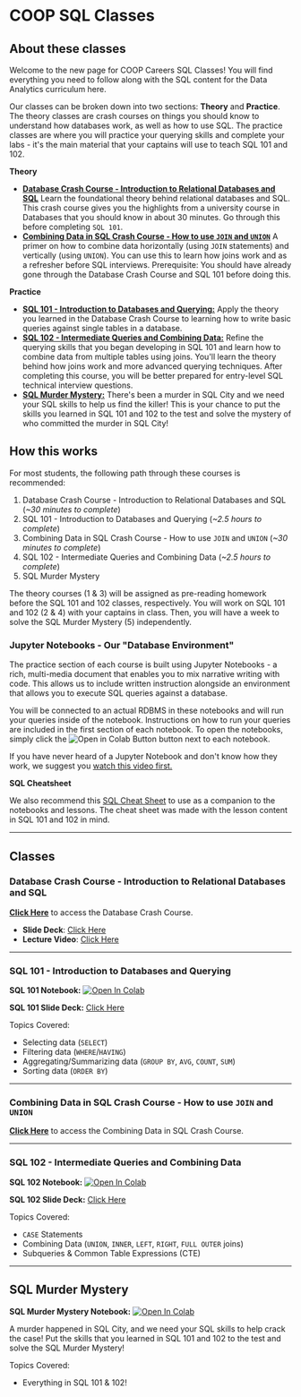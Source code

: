 # COOP SQL Classes

## About these classes

Welcome to the new page for COOP Careers SQL Classes! You will find everything you need to follow along with the SQL content for the Data Analytics curriculum here. 

Our classes can be broken down into two sections: **Theory** and **Practice**. The theory classes are crash courses on things you should know to understand how databases work, as well as how to use SQL. The practice classes are where you will practice your querying skills and complete your labs - it's the main material that your captains will use to teach SQL 101 and 102.

**Theory**

- [**Database Crash Course - Introduction to Relational Databases and SQL**](#database-crash-course---introduction-to-relational-databases-and-sql) Learn the foundational theory behind relational databases and SQL. This crash course gives you the highlights from a university course in Databases that you should know in about 30 minutes. Go through this before completing `SQL 101`.
- [**Combining Data in SQL Crash Course - How to use `JOIN` and `UNION`**](#combining-data-in-sql-crash-course---how-to-use-join-and-union) A primer on how to combine data horizontally (using `JOIN` statements) and vertically (using `UNION`). You can use this to learn how joins work and as a refresher before SQL interviews. Prerequisite: You should have already gone through the Database Crash Course and SQL 101 before doing this.

**Practice**

- [**SQL 101 - Introduction to Databases and Querying:**](#sql-101---introduction-to-databases-and-querying)  Apply the theory you learned in the Database Crash Course to learning how to write basic queries against single tables in a database.
- [**SQL 102 - Intermediate Queries and Combining Data:**](#sql-102---intermediate-queries-and-combining-data) Refine the querying skills that you began developing in SQL 101 and learn how to combine data from multiple tables using joins. You'll learn the theory behind how joins work and more advanced querying techniques. After completing this course, you will be better prepared for entry-level SQL technical interview questions.
- [**SQL Murder Mystery:**](#sql-murder-mystery) There's been a murder in SQL City and we need your SQL skills to help us find the killer! This is your chance to put the skills you learned in SQL 101 and 102 to the test and solve the mystery of who committed the murder in SQL City!

## How this works

For most students, the following path through these courses is recommended:
1. Database Crash Course - Introduction to Relational Databases and SQL (*~30 minutes to complete*)
2. SQL 101 - Introduction to Databases and Querying (*~2.5 hours to complete*)
3. Combining Data in SQL Crash Course - How to use `JOIN` and `UNION` (*~30 minutes to complete*)
4. SQL 102 - Intermediate Queries and Combining Data (*~2.5 hours to complete*)
5. SQL Murder Mystery

The theory courses (1 & 3) will be assigned as pre-reading homework before the SQL 101 and 102 classes, respectively. You will work on SQL 101 and 102 (2 & 4) with your captains in class. Then, you will have a week to solve the SQL Murder Mystery (5) independently. 

### Jupyter Notebooks - Our "Database Environment"

The practice section of each course is built using Jupyter Notebooks - a rich, multi-media document that enables you to mix narrative writing with code. This allows us to include written instruction alongside an environment that allows you to execute SQL queries against a database.

You will be connected to an actual RDBMS in these notebooks and will run your queries inside of the notebook. Instructions on how to run your queries are included in the first section of each notebook. To open the notebooks, simply click the ![Open in Colab Button](https://colab.research.google.com/assets/colab-badge.svg) button next to each notebook.

If you have never heard of a Jupyter Notebook and don't know how they work, we suggest you [watch this video first.](https://www.youtube.com/embed/eJDxcR1V7Qg?si=SRxRgxf7jPya-3Vd)


**SQL Cheatsheet**

We also recommend this [SQL Cheat Sheet](https://martinmarroyo.github.io/sqlcheatsheetandresources-coop/) to use as a companion to the notebooks and lessons. The cheat sheet was made with the lesson content in SQL 101 and 102 in mind.

---

## **Classes**

### **Database Crash Course - Introduction to Relational Databases and SQL** 

[**Click Here**](/sql-theory/COOPSQL101-Theory-IntrotoDatabasesandRelationalDatabases.md) to access the Database Crash Course.

- **Slide Deck**: [Click Here](https://docs.google.com/presentation/d/1kK4vbOvCt8N2Xg9Zqht1JmssDZkESJDbZzJlYkolsTo/edit?usp=sharing)
- **Lecture Video**: [Click Here](https://drive.google.com/file/d/1NVmCvai1odVcW0omK7AKaB0AvE69Q2gZ/view)

---

### **SQL 101 - Introduction to Databases and Querying**

**SQL 101 Notebook:** <a target="_blank" href="https://colab.research.google.com/github/freestackinitiative/coop_sql_notebooks/blob/main/COOP_SQL_101_PracticeNotebook.ipynb">
  <img src="https://colab.research.google.com/assets/colab-badge.svg" alt="Open In Colab"/>
</a>  

**SQL 101 Slide Deck:** [Click Here](https://docs.google.com/presentation/d/1K0oZEydysFZJaclFJcMPy-SsYBg2X2yI9yi8TCTAZ3U/edit?usp=sharing)

Topics Covered:

- Selecting data (`SELECT`)
- Filtering data (`WHERE`/`HAVING`)
- Aggregating/Summarizing data (`GROUP BY`, `AVG`, `COUNT`, `SUM`)
- Sorting data (`ORDER BY`)

---

### **Combining Data in SQL Crash Course - How to use `JOIN` and `UNION`**

[**Click Here**](sql-theory/COOPSQL102-Theory-CombiningDataFromMultipleTables.md) to access the Combining Data in SQL Crash Course. 

---

### **SQL 102 - Intermediate Queries and Combining Data** 

**SQL 102 Notebook:** <a target="_blank" href="https://colab.research.google.com/github/freestackinitiative/coop_sql_notebooks/blob/main/COOP_SQL_102_PracticeNotebook.ipynb">
  <img src="https://colab.research.google.com/assets/colab-badge.svg" alt="Open In Colab"/>
</a>

**SQL 102 Slide Deck:** [Click Here](https://docs.google.com/presentation/d/1wmNuyjT7Z6QLrEBJMZRXx2FZ6fXnfmtmhRAa-dc92t4/edit?usp=sharing)

Topics Covered:

- `CASE` Statements
- Combining Data (`UNION`, `INNER`, `LEFT`, `RIGHT`, `FULL OUTER` joins)
- Subqueries & Common Table Expressions (CTE)

--- 

## **SQL Murder Mystery** 

**SQL Murder Mystery Notebook:** <a target="_blank" href="https://colab.research.google.com/github/freestackinitiative/coop_sql_notebooks/blob/main/COOP_SQL_Murder_Mystery.ipynb">
  <img src="https://colab.research.google.com/assets/colab-badge.svg" alt="Open In Colab"/>
</a>

A murder happened in SQL City, and we need your SQL skills to help crack the case! Put the skills that you learned in SQL 101 and 102 to the test and solve the SQL Murder Mystery!

Topics Covered:

- Everything in SQL 101 & 102!